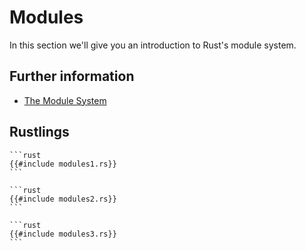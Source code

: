 # Modules

In this section we'll give you an introduction to Rust's module system.

## Further information

- [The Module System](https://doc.rust-lang.org/book/ch07-00-managing-growing-projects-with-packages-crates-and-modules.html)

## Rustlings

~~~admonish note title="modules1" collapsible=true
```rust
{{#include modules1.rs}}
```
~~~

~~~admonish note title="modules2" collapsible=true
```rust
{{#include modules2.rs}}
```
~~~

~~~admonish note title="modules3" collapsible=true
```rust
{{#include modules3.rs}}
```
~~~
